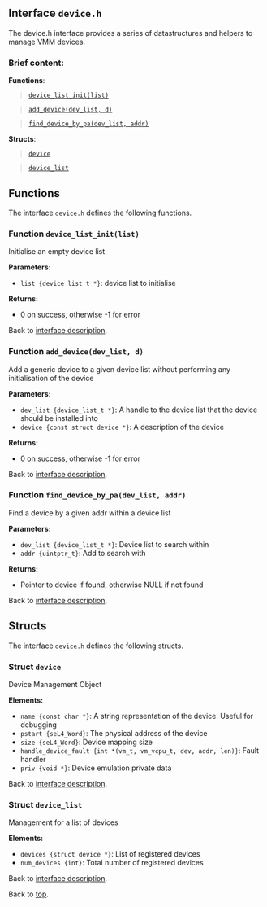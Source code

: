 <!--
     Copyright 2020, Data61, CSIRO (ABN 41 687 119 230)

     SPDX-License-Identifier: CC-BY-SA-4.0
-->

## Interface `device.h`

The device.h interface provides a series of datastructures and helpers to manage VMM devices.

### Brief content:

**Functions**:

> [`device_list_init(list)`](#function-device_list_initlist)

> [`add_device(dev_list, d)`](#function-add_devicedev_list-d)

> [`find_device_by_pa(dev_list, addr)`](#function-find_device_by_padev_list-addr)



**Structs**:

> [`device`](#struct-device)

> [`device_list`](#struct-device_list)


## Functions

The interface `device.h` defines the following functions.

### Function `device_list_init(list)`

Initialise an empty device list

**Parameters:**

- `list {device_list_t *}`: device list to initialise

**Returns:**

- 0 on success, otherwise -1 for error

Back to [interface description](#module-deviceh).

### Function `add_device(dev_list, d)`

Add a generic device to a given device list without performing any initialisation of the device

**Parameters:**

- `dev_list {device_list_t *}`: A handle to the device list that the device should be installed into
- `device {const struct device *}`: A description of the device

**Returns:**

- 0 on success, otherwise -1 for error

Back to [interface description](#module-deviceh).

### Function `find_device_by_pa(dev_list, addr)`

Find a device by a given addr within a device list

**Parameters:**

- `dev_list {device_list_t *}`: Device list to search within
- `addr {uintptr_t}`: Add to search with

**Returns:**

- Pointer to device if found, otherwise NULL if not found

Back to [interface description](#module-deviceh).


## Structs

The interface `device.h` defines the following structs.

### Struct `device`

Device Management Object


**Elements:**

- `name {const char *}`: A string representation of the device. Useful for debugging
- `pstart {seL4_Word}`: The physical address of the device
- `size {seL4_Word}`: Device mapping size
- `handle_device_fault {int *(vm_t, vm_vcpu_t, dev, addr, len)}`: Fault handler
- `priv {void *}`: Device emulation private data

Back to [interface description](#module-deviceh).

### Struct `device_list`

Management for a list of devices

**Elements:**

- `devices {struct device *}`: List of registered devices
- `num_devices {int}`: Total number of registered devices

Back to [interface description](#module-deviceh).


Back to [top](#).

